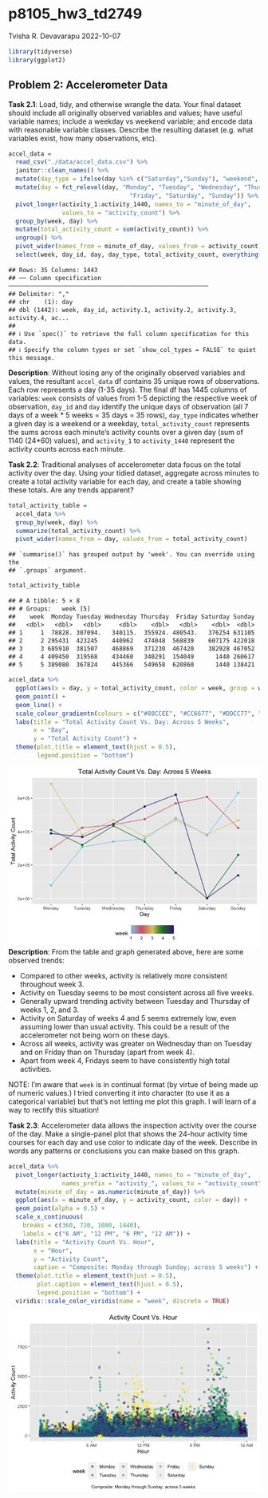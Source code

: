 p8105_hw3_td2749
================
Tvisha R. Devavarapu
2022-10-07

``` r
library(tidyverse)
library(ggplot2)
```

## Problem 2: Accelerometer Data

**Task 2.1**: Load, tidy, and otherwise wrangle the data. Your final
dataset should include all originally observed variables and values;
have useful variable names; include a weekday vs weekend variable; and
encode data with reasonable variable classes. Describe the resulting
dataset (e.g. what variables exist, how many observations, etc).

``` r
accel_data = 
  read_csv("./data/accel_data.csv") %>%
  janitor::clean_names() %>%
  mutate(day_type = ifelse(day %in% c("Saturday","Sunday"), "weekend", "weekday")) %>% 
  mutate(day = fct_relevel(day, "Monday", "Tuesday", "Wednesday", "Thursday",
                                  "Friday", "Saturday", "Sunday")) %>%
  pivot_longer(activity_1:activity_1440, names_to = "minute_of_day",
               values_to = "activity_count") %>% 
  group_by(week, day) %>%
  mutate(total_activity_count = sum(activity_count)) %>% 
  ungroup() %>% 
  pivot_wider(names_from = minute_of_day, values_from = activity_count) %>% 
  select(week, day_id, day, day_type, total_activity_count, everything())
```

    ## Rows: 35 Columns: 1443
    ## ── Column specification ────────────────────────────────────────────────────────
    ## Delimiter: ","
    ## chr    (1): day
    ## dbl (1442): week, day_id, activity.1, activity.2, activity.3, activity.4, ac...
    ## 
    ## ℹ Use `spec()` to retrieve the full column specification for this data.
    ## ℹ Specify the column types or set `show_col_types = FALSE` to quiet this message.

**Description**: Without losing any of the originally observed variables
and values, the resultant `accel_data` df contains 35 unique rows of
observations. Each row represents a day (1-35 days). The final df has
1445 columns of variables: `week` consists of values from 1-5 depicting
the respective week of observation, `day_id` and `day` identify the
unique days of observation (all 7 days of a week \* 5 weeks = 35 days =
35 rows), `day_type` indicates whether a given day is a weekend or a
weekday, `total_activity_count` represents the sums across each minute’s
activity counts over a given day (sum of 1140 (24\*60) values), and
`activity_1` to `activity_1440` represent the activity counts across
each minute.

**Task 2.2**: Traditional analyses of accelerometer data focus on the
total activity over the day. Using your tidied dataset, aggregate across
minutes to create a total activity variable for each day, and create a
table showing these totals. Are any trends apparent?

``` r
total_activity_table = 
  accel_data %>% 
  group_by(week, day) %>% 
  summarize(total_activity_count) %>% 
  pivot_wider(names_from = day, values_from = total_activity_count)
```

    ## `summarise()` has grouped output by 'week'. You can override using the
    ## `.groups` argument.

``` r
total_activity_table
```

    ## # A tibble: 5 × 8
    ## # Groups:   week [5]
    ##    week  Monday Tuesday Wednesday Thursday  Friday Saturday Sunday
    ##   <dbl>   <dbl>   <dbl>     <dbl>    <dbl>   <dbl>    <dbl>  <dbl>
    ## 1     1  78828. 307094.   340115.  355924. 480543.   376254 631105
    ## 2     2 295431  423245    440962   474048  568839    607175 422018
    ## 3     3 685910  381507    468869   371230  467420    382928 467052
    ## 4     4 409450  319568    434460   340291  154049      1440 260617
    ## 5     5 389080  367824    445366   549658  620860      1440 138421

``` r
accel_data %>%
  ggplot(aes(x = day, y = total_activity_count, color = week, group = week)) +
  geom_point() +
  geom_line() +
  scale_colour_gradientn(colours = c("#88CCEE", "#CC6677", "#DDCC77", "#117733", "#332288")) +
  labs(title = "Total Activity Count Vs. Day: Across 5 Weeks",
       x = "Day",
       y = "Total Activity Count") +
  theme(plot.title = element_text(hjust = 0.5),
        legend.position = "bottom")
```

![](p8105_hw3_td2749_files/figure-gfm/Total%20Activity%20-%20Table%20and%20Graph-1.png)<!-- -->
**Description**: From the table and graph generated above, here are some
observed trends:

-   Compared to other weeks, activity is relatively more consistent
    throughout week 3.
-   Activity on Tuesday seems to be most consistent across all five
    weeks.
-   Generally upward trending activity between Tuesday and Thursday of
    weeks 1, 2, and 3.
-   Activity on Saturday of weeks 4 and 5 seems extremely low, even
    assuming lower than usual activity. This could be a result of the
    accelerometer not being worn on these days.
-   Across all weeks, activity was greater on Wednesday than on Tuesday
    and on Friday than on Thursday (apart from week 4).
-   Apart from week 4, Fridays seem to have consistently high total
    activities.

NOTE: I’m aware that `week` is in continual format (by virtue of being
made up of numeric values.) I tried converting it into character (to use
it as a categorical variable) but that’s not letting me plot this graph.
I will learn of a way to rectify this situation!

**Task 2.3**: Accelerometer data allows the inspection activity over the
course of the day. Make a single-panel plot that shows the 24-hour
activity time courses for each day and use color to indicate day of the
week. Describe in words any patterns or conclusions you can make based
on this graph.

``` r
accel_data %>%
  pivot_longer(activity_1:activity_1440, names_to = "minute_of_day", 
               names_prefix = "activity_", values_to = "activity_count") %>% 
  mutate(minute_of_day = as.numeric(minute_of_day)) %>% 
  ggplot(aes(x = minute_of_day, y = activity_count, color = day)) +
  geom_point(alpha = 0.5) +
  scale_x_continuous(
    breaks = c(360, 720, 1080, 1440), 
    labels = c("6 AM", "12 PM", "6 PM", "12 AM")) +
  labs(title = "Activity Count Vs. Hour",
       x = "Hour",
       y = "Activity Count",
       caption = "Composite: Monday through Sunday; across 5 weeks") +
  theme(plot.title = element_text(hjust = 0.5),
        plot.caption = element_text(hjust = 0.5),
        legend.position = "bottom") +
  viridis::scale_color_viridis(name = "week", discrete = TRUE)
```

![](p8105_hw3_td2749_files/figure-gfm/24%20Hour%20Plot-1.png)<!-- -->
